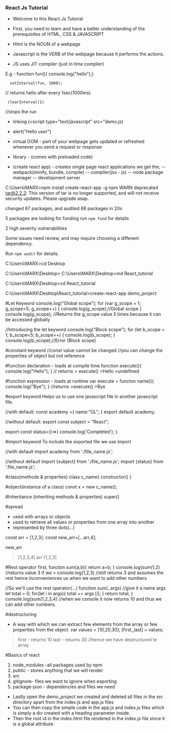 ### React Js Tutorial
- Welcome to this React Js Tutorial
- First, you need to learn and have a better understanding of the prerequisites of HTML, CSS & JAVASCRIPT

- Html is the NOUN of a webpage
- Javascript is the VERB of the webpage because it performs the actions.
- JS uses JIT compiler (just in time compiler)

E.g - function fun(){
          console.log("hello");}

      setInterval(fun, 1000);
// returns hello after every 1sec(1000ms)

     clearInterval(1)
//stops the run

- linking (<script type="text/javascript" src="demo.js</script>)

- alert("Hello user")

- virtual DOM - part of your webpage gets updated or refreshed whenever you send a request or response
- library - (comes with preloaded code)

- (create react app) - creates single page react applications
we get the; -- webpack(minify, bundle, compile)
            -- compiler(jsx - js)
            -- node package manager
            -- development server

C:\Users\MARX>npm install create-react-app -g
npm WARN deprecated tar@2.2.2: This version of tar is no longer supported, and will not receive security updates. Please upgrade asap.

changed 67 packages, and audited 68 packages in 20s

5 packages are looking for funding
  run `npm fund` for details

2 high severity vulnerabilities

Some issues need review, and may require choosing
a different dependency.

Run `npm audit` for details.

C:\Users\MARX>cd Desktop

C:\Users\MARX\Desktop>
C:\Users\MARX\Desktop>md React_tutorial

C:\Users\MARX\Desktop>cd React_tutorial

C:\Users\MARX\Desktop\React_tutorial>create-react-app demo_project

#Let Keyword
console.log("Global scope");
for (var g_scope = 1; g_scope<5; g_scope++)
{
  console.log(g_scope);//Global scope
}
console.log(g_scope);
//Returns the g_scope value 5 times because it can be accessed globally

//Introducing the let keyword
console.log("Block scope");
for (let b_scope = 1; b_scope<5; b_scope++)
{
  console.log(b_scope);
}
console.log(b_scope);//Error (Block scope)

#constant keyword
//const value cannot be changed
//you can change the properties of object but not reference


#function declaration - loads at compile time
function execute(){ 
   console.log("Hello");
}
// returns > execute()
           >Hello
           <undefined

#function expression - loads at runtime
var execute = functon name(){
    console.log("Bye");
}
//returns >execute()
          >Bye

#export keyword
Helps us to use one javascript file in another javascript file.

//with default:
const academy ={
    name:"GL";
}
export default academy;

//without default:
export const subject = "React";

export const status=()=>{
   console.log('Completed');
}

#import keyword
To include the exported file we use import

//with default
import academy from './file_name.js';

//without default
import {subject} from './file_name.js';
import {status} from '.file_name.js';

#class(methods & properties)
class c_name{
 constructor()
}

#object(instance of a class)
const x = new
c_name();

#Inheritance (inheriting methods & properties)
super()

#spread
- used with arrays or objects
- used to retrieve all values or properties from one array into another
- represented by three dots(...)

const arr = [1,2,3];
const new_arr=[...arr,4];

new_arr 
> [1,2,3,4]
arr
> [1,2,3]

#Rest operator
first,
functon sum(a,b){
  return a+b;
}
console.log(sum(1,2)
//returns value 3
if we > console.log(1,2,3)
//still returns 3 and assumes the rest
hence inconveniences us when we want to add other numbers

//So we'll use the rest operator(...)
function sum(..args) //give it a name args
     let total = 0;
     for(let i in args){
         total += args [i];
     }
     return total;
}
console.log(sum(1,2,3,4)
//when we console it now returns 10 and thus we can add other numbers.

#destructuring
- A way with which we can extract few elements from the array or few properties from the object.
var values = [10,20,30];
[first,,last] = values;

> first - returns 10
>last - returns 30
//hence we have destructured te array


#Basics of react
1. node_modules -all packages used by npm
2. public - stores anything that we will render
3. src
4. gitignore- files we want to ignore when exporting
5. package-json - dependencies and files we need 

- Lastly open the demo_project we created and deleted all files in the src directory apart from the index.js and app.js files
- You can then copy the simple code in the app.js and index.js files which is simply a div created with a heading parameter inside.
- Then the root id in the index.html file rendered in the index.js file since it is a global attribute.
 
